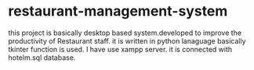 # restaurant-management-system
this project is basically desktop based system.developed to improve the productivity of Restaurant staff.
it is written in  python lanaguage basically tkinter function is used.
I have use xampp server.
it is connected with hotelm.sql database.
